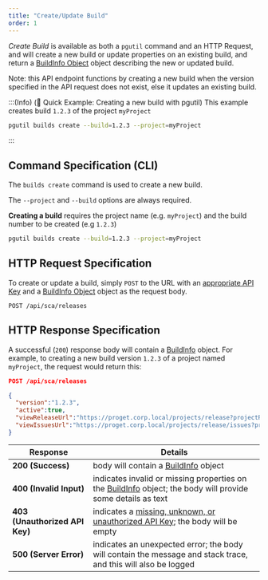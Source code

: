 ```yaml
---
title: "Create/Update Build"
order: 1
---
```


*Create Build* is available as both a `pgutil` command and an HTTP Request, and will create a new build or update properties on an existing build, and return a [BuildInfo Object](/docs/proget/reference-api/proget-api-sca#buildinfo-object) object describing the new or updated build.

Note: this API endpoint functions by creating a new build when the version specified in the API request does not exist, else it updates an existing build.

:::(Info) (🚀 Quick Example: Creating a new build with pgutil)
This example creates build `1.2.3` of the project `myProject`

```bash
pgutil builds create --build=1.2.3 --project=myProject 
```
:::

## Command Specification (CLI)
The `builds create` command is used to create a new build.

The `--project` and `--build` options are always required.

**Creating a build** requires the project name (e.g. `myProject`) and the build number to be created (e.g `1.2.3`)
```bash
pgutil builds create --build=1.2.3 --project=myProject 
```

## HTTP Request Specification
To create or update a build, simply `POST` to the URL with an [appropriate API Key](/docs/proget/reference-api/proget-api-sca#authentication) and a [BuildInfo Object](/docs/proget/reference-api/proget-api-sca#buildnfo-object) object as the request body.

```plaintext
POST /api/sca/releases
```

## HTTP Response Specification

A successful (`200`) response body will contain a [BuildInfo](/docs/proget/reference-api/proget-api-sca#buildinfo-object) object. For example, to creating a new build version `1.2.3` of a project named `myProject`, the request would return this:

```json
POST /api/sca/releases

{
  "version":"1.2.3",
  "active":true,
  "viewReleaseUrl":"https://proget.corp.local/projects/release?projectReleaseId=2",
  "viewIssuesUrl":"https://proget.corp.local/projects/release/issues?projectReleaseId=2"
}
```

| Response | Details |
| --- | --- |
| **200 (Success)** | body will contain a [BuildInfo](/docs/proget/reference-api/proget-api-sca#buildinfo-object) object |
| **400 (Invalid Input)** | indicates invalid or missing properties on the [BuildInfo](/docs/proget/reference-api/proget-api-sca#buildinfo-object)  object; the body will provide some details as text |
| **403 (Unauthorized API Key)** | indicates a [missing, unknown, or unauthorized API Key](/docs/proget/reference-api/proget-api-sca#authentication); the body will be empty |
| **500 (Server Error)** | indicates an unexpected error; the body will contain the message and stack trace, and this will also be logged |